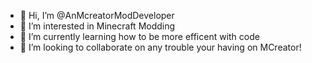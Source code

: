 - 👋 Hi, I’m @AnMcreatorModDeveloper
- 👀 I’m interested in Minecraft Modding
- 🌱 I’m currently learning how to be more efficent with code
- 💞️ I’m looking to collaborate on any trouble your having on MCreator!
